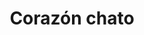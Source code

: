 ---
title: Corazón chato
date: 
draft: false

# descripcion
description : Corazón chato

materials: Plata 925

color: Plateado

dimensions: 2cm x 1,9cm

code: 02-14-0245

type: "Dijes"

categories: []

price: $2.710,00

price_eftvo: $2.300,00

# Images
# first image will be shown in the product page
images:
  # - image: "images/path_to_image"
  # La ubicacion de las imagenes es imagenes/Dijes/Dijes.Plata/02-14-0245-corazon-chato
  - image: "./images/dijes/plata/02-14-0245-corazon-chato.JPG"
---